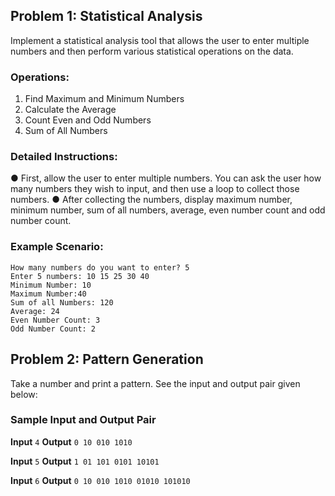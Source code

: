 ## Problem 1: Statistical Analysis

Implement a statistical analysis tool that allows the user to enter multiple numbers and then
perform various statistical operations on the data.

### Operations:

1. Find Maximum and Minimum Numbers
2. Calculate the Average
3. Count Even and Odd Numbers
4. Sum of All Numbers

### Detailed Instructions:

● First, allow the user to enter multiple numbers. You can ask the user how many
numbers they wish to input, and then use a loop to collect those numbers.
● After collecting the numbers, display maximum number, minimum number, sum of all
numbers, average, even number count and odd number count.

### Example Scenario:

```
How many numbers do you want to enter? 5
Enter 5 numbers: 10 15 25 30 40
Minimum Number: 10
Maximum Number:40
Sum of all Numbers: 120
Average: 24
Even Number Count: 3
Odd Number Count: 2
```

## Problem 2: Pattern Generation

Take a number and print a pattern. See the input and output pair given below:

### Sample Input and Output Pair

**Input**
`4`
**Output**
`
0
10
010
1010
`

**Input**
`5`
**Output**
`
1
01
101
0101
10101
`

**Input**
`6`
**Output**
`
0
10
010
1010
01010
101010
`
